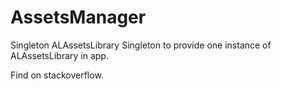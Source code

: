 # AssetsManager
Singleton ALAssetsLibrary
Singleton to provide one instance of ALAssetsLibrary in app.

Find on stackoverflow.

